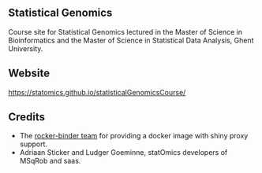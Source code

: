 Statistical Genomics
----------------------
Course site for Statistical Genomics lectured in the Master of Science in Bioinformatics and the Master of Science in Statistical Data Analysis, Ghent University.


Website
------
https://statomics.github.io/statisticalGenomicsCourse/

Credits
-------
- The [rocker-binder team](https://github.com/rocker-org/binder) for providing a docker image with shiny proxy support.
- Adriaan Sticker and Ludger Goeminne, statOmics developers of MSqRob and saas.

